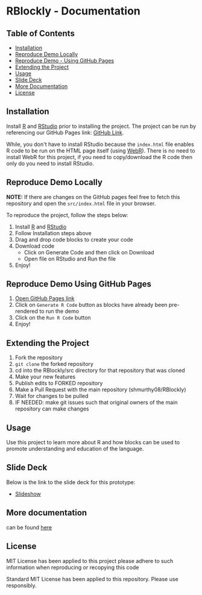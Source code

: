 # RBlockly - Documentation

## Table of Contents

- [Installation](#installation)
- [Reproduce Demo Locally](#reproduce-demo-locally)
- [Reproduce Demo - Using GitHub Pages](#reproduce-demo-using-github-pages)
- [Extending the Project](#extending-the-project)
- [Usage](#usage)
- [Slide Deck](#slide-deck)
- [More Documentation](#more-documentation)
- [License](#license)

## Installation

Install [R](https://cran.r-project.org/doc/manuals/r-release/R-admin.html) and [RStudio](https://rstudio-education.github.io/hopr/starting.html#rstudio) prior to installing the project. The project can be run by referencing our GitHub Pages link: [GitHub Link](https://shmurthy08.github.io/RBlockly/src/design-blocks/index.html).

While, you don't have to install RStudio because the `index.html` file enables R code to be run on the HTML page itself (using [WebR](https://docs.r-wasm.org/webr/latest/)). There is no need to install WebR for this project, if you need to copy/download the R code then only do you need to install RStudio.

 
## Reproduce Demo Locally

**NOTE:** If there are changes on the GitHub pages feel free to fetch this repository and open the `src/index.html` file in your browser.
 
To reproduce the project, follow the steps below:
1. Install [R](https://cran.r-project.org/doc/manuals/r-release/R-admin.html) and [RStudio](https://rstudio-education.github.io/hopr/starting.html#rstudio)
2. Follow Installation steps above
3. Drag and drop code blocks to create your code
4. Download code
    - Click on Generate Code and then click on Download
    - Open file on RStudio and Run the file
5. Enjoy!

## Reproduce Demo Using GitHub Pages

1. [Open GitHub Pages link](https://shmurthy08.github.io/RBlockly/src/design-blocks/index.html)
2. Click on `Generate R Code` button as blocks have already been pre-rendered to run the demo
3. Click on the `Run R Code` button
4. Enjoy!

## Extending the Project

1. Fork the repository
2. `git clone` the forked repository
3. cd into the RBlockly/src directory for that repository that was cloned
4. Make your new features
5. Publish edits to FORKED repository
6. Make a Pull Request with the main repository (shmurthy08/RBlockly)
7. Wait for changes to be pulled
8. IF NEEDED: make git issues such that original owners of the main repository can make changes

## Usage

Use this project to learn more about R and how blocks can be used to promote understanding and education of the language. 

## Slide Deck

Below is the link to the slide deck for this prototype:

- [Slideshow](https://docs.google.com/presentation/d/1qsRSrun0Ai1g-80e8VV2RnfdrNbNf8C9ljKtCBOrZoI/edit#slide=id.g28d13273593_1_30)


## More documentation 

can be found [here](https://github.com/shmurthy08/RBlockly/tree/main/docs)



## License

MIT License has been applied to this project please adhere to such information when reproducing or recopying this code

Standard MIT License has been applied to this repository. Please use responsibly. 

